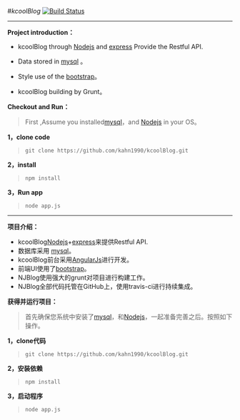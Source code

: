 

#*kcoolBlog*     [![Build Status](https://travis-ci.org/kahn1990/kcoolBlog.svg?branch=master)](https://travis-ci.org/kahn1990/kcoolBlog)

----------

**Project introduction：**

  - kcoolBlog through  [Nodejs](http://nodejs.org/ "Nodejs") and [express](http://expressjs.com/) Provide the Restful API.
  - Data stored in [mysql](http://www.mysql.com/) 。

  - Style use of the [bootstrap](https://github.com/twitter/bootstrap)。
  - kcoolBlog building by Grunt。

**Checkout and Run：**

  > First ,Assume you installed[mysql](http://www.mysql.com/)，and [Nodejs](http://nodejs.org/ "Nodejs") in your OS。

**1，clone code**

 >  `git clone https://github.com/kahn1990/kcoolBlog.git`

**2，install**

>  `npm install`


**3，Run app**


>  `node app.js`


----

**项目介绍：**

  - kcoolBlog[Nodejs](http://nodejs.org/ "Nodejs")+[express](http://expressjs.com/)来提供Restful API.
  - 数据库采用 [mysql](http://www.mysql.com/)。
  - kcoolBlog前台采用[AngularJs](http://angularjs.org/)进行开发。
  - 前端UI使用了[bootstrap](https://github.com/twitter/bootstrap)。
  - NJBlog使用强大的grunt对项目进行构建工作。
  - NJBlog全部代码托管在GitHub上，使用travis-ci进行持续集成。

**获得并运行项目：**

  > 首先确保您系统中安装了[mysql](http://www.mysql.com/)，和[Nodejs](http://nodejs.org/ "Nodejs")，一起准备完善之后。按照如下操作。

**1，clone代码**

 >  `git clone https://github.com/kahn1990/kcoolBlog.git`

**2，安装依赖**

>  `npm install`


**3，启动程序**


>  `node app.js`

